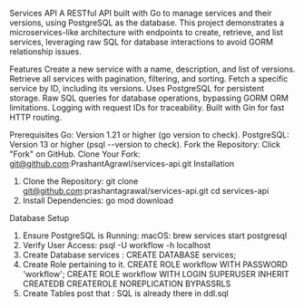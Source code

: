 Services API
A RESTful API built with Go to manage services and their versions, using PostgreSQL as the database. This project demonstrates a microservices-like architecture with endpoints to create, retrieve, and list services, leveraging raw SQL for database interactions to avoid GORM relationship issues.

Features
Create a new service with a name, description, and list of versions.
Retrieve all services with pagination, filtering, and sorting.
Fetch a specific service by ID, including its versions.
Uses PostgreSQL for persistent storage.
Raw SQL queries for database operations, bypassing GORM ORM limitations.
Logging with request IDs for traceability.
Built with Gin for fast HTTP routing.

Prerequisites
Go: Version 1.21 or higher (go version to check).
PostgreSQL: Version 13 or higher (psql --version to check).
Fork the Repository:
    Click "Fork" on GitHub.
Clone Your Fork:
    git@github.com:PrashantAgrawl/services-api.git
Installation
1. Clone the Repository:
    git clone git@github.com:prashantagrawal/services-api.git
    cd services-api
2. Install Dependencies:
    go mod download

Database Setup
1. Ensure PostgreSQL is Running:
    macOS: brew services start postgresql
2. Verify User Access:
    psql -U workflow -h localhost
3. Create Database services : 
    CREATE DATABASE services;
4. Create Role pertaining to it.
    CREATE ROLE workflow WITH PASSWORD 'workflow';
    CREATE ROLE workflow WITH LOGIN SUPERUSER INHERIT CREATEDB CREATEROLE NOREPLICATION BYPASSRLS
5. Create Tables post that : 
    SQL is already there in ddl.sql